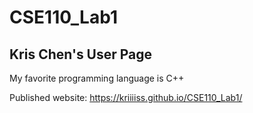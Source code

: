 # CSE110_Lab1

## Kris Chen's User Page

My favorite programming language is C++ 

Published website: https://kriiiiss.github.io/CSE110_Lab1/
